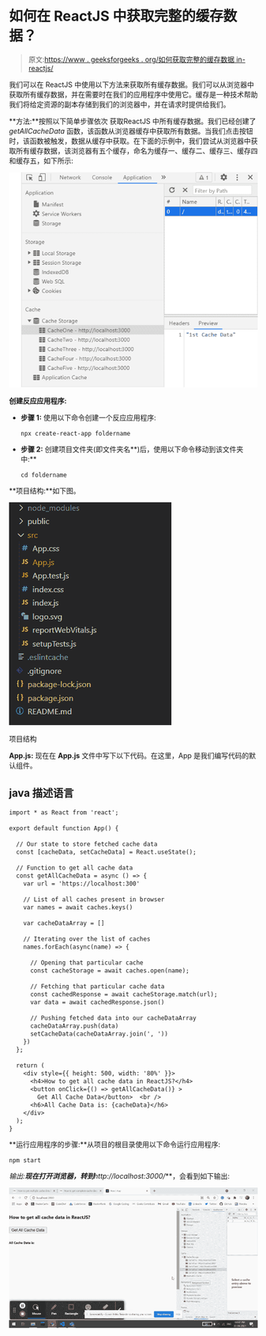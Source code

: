 # 如何在 ReactJS 中获取完整的缓存数据？

> 原文:[https://www . geeksforgeeks . org/如何获取完整的缓存数据 in-reactjs/](https://www.geeksforgeeks.org/how-to-get-complete-cache-data-in-reactjs/)

我们可以在 ReactJS 中使用以下方法来获取所有缓存数据。我们可以从浏览器中获取所有缓存数据，并在需要时在我们的应用程序中使用它。缓存是一种技术帮助我们将给定资源的副本存储到我们的浏览器中，并在请求时提供给我们。

**方法:**按照以下简单步骤依次  获取ReactJS 中所有缓存数据。我们已经创建了 *getAllCacheData* 函数，该函数从浏览器缓存中获取所有数据。当我们点击按钮时，该函数被触发，数据从缓存中获取。在下面的示例中，我们尝试从浏览器中获取所有缓存数据，该浏览器有五个缓存，命名为缓存一、缓存二、缓存三、缓存四和缓存五，如下所示:

![](img/8ac15bc68f3016d570fd085243e903ac.png)

**创建反应应用程序:**

*   **步骤 1:** 使用以下命令创建一个反应应用程序:

    ```
    npx create-react-app foldername
    ```

*   **步骤 2:** 创建项目文件夹(即文件夹名**)后，使用以下命令移动到该文件夹中:**

    ```
    cd foldername
    ```

**项目结构:**如下图。

![](img/f04ae0d8b722a9fff0bd9bd138b29c23.png)

项目结构

**App.js:** 现在在 **App.js** 文件中写下以下代码。在这里，App 是我们编写代码的默认组件。

## java 描述语言

```
import * as React from 'react';

export default function App() {

  // Our state to store fetched cache data
  const [cacheData, setCacheData] = React.useState();

  // Function to get all cache data
  const getAllCacheData = async () => {
    var url = 'https://localhost:300'

    // List of all caches present in browser
    var names = await caches.keys()

    var cacheDataArray = []

    // Iterating over the list of caches
    names.forEach(async(name) => {

      // Opening that particular cache
      const cacheStorage = await caches.open(name);

      // Fetching that particular cache data
      const cachedResponse = await cacheStorage.match(url);
      var data = await cachedResponse.json()

      // Pushing fetched data into our cacheDataArray
      cacheDataArray.push(data)
      setCacheData(cacheDataArray.join(', '))
    })
  };

  return (
    <div style={{ height: 500, width: '80%' }}>
      <h4>How to get all cache data in ReactJS?</h4>
      <button onClick={() => getAllCacheData()} >
        Get All Cache Data</button>  <br />
      <h6>All Cache Data is: {cacheData}</h6>
    </div>
  );
}
```

**运行应用程序的步骤:**从项目的根目录使用以下命令运行应用程序:

```
npm start
```

**输出:**现在打开浏览器，转到***http://localhost:3000/***，会看到如下输出:

![](img/9c79bcad22083b9cf149e066553374e2.png)